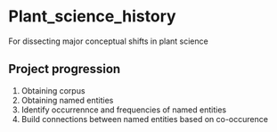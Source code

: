 # Plant_science_history
 For dissecting major conceptual shifts in plant science

## Project progression

1. Obtaining corpus
2. Obtaining named entities
3. Identify occurrennce and frequencies of named entities
4. Build connections between named entities based on co-occurence
